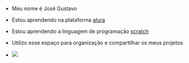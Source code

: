 - Meu nome é José Gustavo 
- Estou aprendendo na plataforma [alura](https://www.alura.com.br/)
- Estou aprendendo a linguagem de programação [scratch](https://scratch.mit.edu/)
- Utilizo esse espaço para organização e compartilhar os meus projetos

- ![](https://tenor.com/pt-BR/view/liverpool-fc-redfox9-darwin-nunez-fabinho-ibrahima-konate-gif-27661196)
